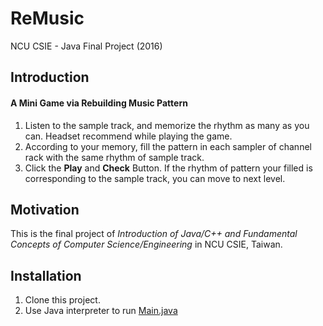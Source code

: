 # ReMusic
NCU CSIE - Java Final Project (2016)
## Introduction
#### A Mini Game via Rebuilding Music Pattern
1. Listen to the sample track, and memorize the rhythm as many as you can. Headset recommend while playing the game.
2. According to your memory, fill the pattern in each sampler of channel rack with the same rhythm of sample track.
3. Click the **Play** and **Check** Button. If the rhythm of pattern your filled is corresponding to the sample track, you can move to next level.
## Motivation
This is the final project of *Introduction of Java/C++ and Fundamental Concepts of Computer Science/Engineering* in NCU CSIE, Taiwan.
## Installation
1. Clone this project.
2. Use Java interpreter to run [Main.java](src/initialization/Main.java)
